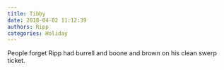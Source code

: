 ```yaml
---
title: Tibby
date: 2018-04-02 11:12:39
authors: Ripp
categories: Holiday
---
```


 People forget Ripp had burrell and boone and brown on his clean swerp ticket.